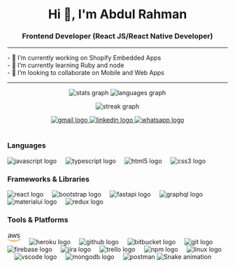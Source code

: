 <h1 align="center">Hi 👋, I'm Abdul Rahman</h1>
<h3 align="center">Frontend Developer (React JS/React Native Developer)</h3>
<hr /> 
<p>
- 🔭 I’m currently working on Shopify Embedded Apps<br/>
- 🌱 I’m currently learning Ruby and node<br/>
- 👯 I’m looking to collaborate on Mobile and Web Apps
</p>
<hr />
<p align="left"> </p>
<div align="center"> <img
    src="https://github-readme-stats.vercel.app/api?username=abdul-rahman-wasim&hide_title=false&hide_rank=false&show_icons=true&include_all_commits=true&count_private=true&disable_animations=false&theme=dracula&locale=en&hide_border=false"
    height="150" alt="stats graph"/> <img
    src="https://github-readme-stats.vercel.app/api/top-langs?username=abdul-rahman-wasim&locale=en&hide_title=false&layout=compact&card_width=320&langs_count=5&theme=dracula&hide_border=false"
    height="150" alt="languages graph"  /> </div>
<div width="50">
  <p></p>
</div>
<div align="center"> <img
    src="https://streak-stats.demolab.com?user=abdul-rahman-wasim&locale=en&mode=daily&theme=dark&hide_border=false&border_radius=5&order=3"
    height="220" alt="streak graph"  /> </div>
<p></p>
<div align="center"> <a href="mailto:abdul.rahman.ar643@gmail.com" target="_blank">  <img
      src="https://img.shields.io/static/v1?message=Gmail&logo=gmail&label=&color=D14836&logoColor=white&labelColor=&style=for-the-badge"
      height="35" alt="gmail logo"  /> </a> <a href="www.linkedin.com/in/abdul-rahman-05a7a3130" target="_blank">
    <img
      src="https://img.shields.io/static/v1?message=LinkedIn&logo=linkedin&label=&color=0077B5&logoColor=white&labelColor=&style=for-the-badge"
      height="35" alt="linkedin logo"  /> </a> <a
    href="https://wa.me/92185053545?text=Hello%2C%20AbdulRahman%20How%20are%20you" target="_blank">  <img
      src="https://img.shields.io/static/v1?message=Whatsapp&logo=whatsapp&label=&color=25D366&logoColor=white&labelColor=&style=for-the-badge"
      height="35" alt="whatsapp logo"  /> </a> </div> <br clear="both">
<div align="left">
  <!-- Languages -->
  <h3>Languages</h3>
  <!-- <img src="https://cdn.jsdelivr.net/gh/devicons/devicon/icons/python/python-original.svg"
  height="30" alt="python logo"  /><img width="12" />  -->
  <img src="https://cdn.jsdelivr.net/gh/devicons/devicon/icons/javascript/javascript-original.svg" height="30"
  alt="javascript logo"  /> <img width="12" />
  <!-- <img src="https://cdn.jsdelivr.net/gh/devicons/devicon/icons/ruby/ruby-original.svg" height="30" alt="ruby logo"  /><img width="12" />  -->
  <img src="https://cdn.jsdelivr.net/gh/devicons/devicon/icons/typescript/typescript-original.svg" height="30" alt="typescript logo"  /> <img width="12" />
  <img src="https://cdn.jsdelivr.net/gh/devicons/devicon/icons/html5/html5-original.svg" height="30" alt="html5 logo"  /> <img width="12" />
  <img src="https://cdn.jsdelivr.net/gh/devicons/devicon/icons/css3/css3-original.svg" height="30" alt="css3 logo"  />
  <!-- Frameworks & Libraries -->
  <h3>Frameworks & Libraries</h3>
  <img src="https://cdn.jsdelivr.net/gh/devicons/devicon/icons/react/react-original.svg" height="30" alt="react logo"  /> <img width="12" />
  <!-- <img src="https://cdn.jsdelivr.net/gh/devicons/devicon/icons/django/django-plain.svg" height="30" alt="django logo"  /> <img width="12" />  -->
  <img src="https://cdn.jsdelivr.net/gh/devicons/devicon/icons/bootstrap/bootstrap-original.svg" height="30" alt="bootstrap logo"  /> <img width="12" />
  <img src="https://cdn.jsdelivr.net/gh/devicons/devicon/icons/fastapi/fastapi-original.svg" height="30" alt="fastapi logo" /> <img width="12" />
  <!-- <img src="https://cdn.jsdelivr.net/gh/devicons/devicon/icons/flask/flask-original.svg" height="30" alt="flask logo"  /> <img width="12" />  -->
  <img src="https://cdn.jsdelivr.net/gh/devicons/devicon/icons/graphql/graphql-plain.svg" height="30" alt="graphql logo" /> <img width="12" />
  <img src="https://cdn.jsdelivr.net/gh/devicons/devicon/icons/materialui/materialui-original.svg" height="30" alt="materialui logo"  /> <img width="12" />
  <img src="https://cdn.jsdelivr.net/gh/devicons/devicon/icons/redux/redux-original.svg" height="30" alt="redux logo"  /> <img width="12" />
  <!-- <img src="https://cdn.jsdelivr.net/gh/devicons/devicon/icons/rails/rails-original-wordmark.svg"height="30" alt="rails logo"  /> <img width="12" />  -->
  <!-- Tools & Platforms -->
  <h3>Tools & Platforms</h3>
  <img src="https://raw.githubusercontent.com/devicons/devicon/master/icons/amazonwebservices/amazonwebservices-original-wordmark.svg" alt="aws" height="30" /> <img width="12" />
  <img src="https://cdn.jsdelivr.net/gh/devicons/devicon/icons/heroku/heroku-plain.svg" height="30" alt="heroku logo"  /> <img width="12" />
  <!-- <img src="https://cdn.jsdelivr.net/gh/devicons/devicon/icons/docker/docker-original.svg" height="30" alt="docker logo"  /> <img width="12" /> -->
  <img src="https://cdn.jsdelivr.net/gh/devicons/devicon/icons/github/github-original.svg" height="30" alt="github logo" /> <img width="12" />
  <!-- <img src="https://cdn.jsdelivr.net/gh/devicons/devicon/icons/gitlab/gitlab-original.svg" height="30" alt="gitlab logo"  /> <img width="12" />  -->
  <img src="https://cdn.jsdelivr.net/gh/devicons/devicon/icons/bitbucket/bitbucket-original.svg" height="30" alt="bitbucket logo"  /> <img width="12" />
  <img src="https://cdn.jsdelivr.net/gh/devicons/devicon/icons/git/git-original.svg" height="30" alt="git logo"  /> <img width="12" />
  <img src="https://cdn.jsdelivr.net/gh/devicons/devicon/icons/firebase/firebase-plain.svg" height="30" alt="firebase logo"  /> <img width="12" />
  <img src="https://cdn.jsdelivr.net/gh/devicons/devicon/icons/jira/jira-original.svg" height="30" alt="jira logo"  /> <img width="12" />
  <img src="https://cdn.jsdelivr.net/gh/devicons/devicon/icons/trello/trello-plain.svg" height="30" alt="trello logo"  /> <img width="12" />
  <img src="https://cdn.jsdelivr.net/gh/devicons/devicon/icons/npm/npm-original-wordmark.svg" height="30" alt="npm logo" /> <img width="12" />
  <img src="https://cdn.jsdelivr.net/gh/devicons/devicon/icons/linux/linux-original.svg" height="30" alt="linux logo"  /> <img width="12" />
  <img src="https://cdn.jsdelivr.net/gh/devicons/devicon/icons/vscode/vscode-original.svg" height="30" alt="vscode logo" /> <img width="12" />
  <img src="https://cdn.jsdelivr.net/gh/devicons/devicon/icons/mongodb/mongodb-original.svg" height="30" alt="mongodb logo"  /> <img width="12" />
  <!-- <img src="https://cdn.jsdelivr.net/gh/devicons/devicon/icons/pycharm/pycharm-original.svg" height="30" alt="pycharm logo"  /> <img width="12" />  -->
  <!-- <img src="https://cdn.jsdelivr.net/gh/devicons/devicon/icons/slack/slack-original.svg" height="30" alt="slack logo"  /> <img width="12" />  -->
  <!-- <img src="https://cdn.jsdelivr.net/gh/devicons/devicon/icons/rubymine/rubymine-original.svg" height="30" alt="rubymine logo"  /> <img width="12" />  -->
  <img src="https://www.vectorlogo.zone/logos/getpostman/getpostman-icon.svg" alt="postman" height="30" />
  <!-- Databases -->
  <!-- <h3>Databases</h3>
  <img src="https://cdn.jsdelivr.net/gh/devicons/devicon/icons/mongodb/mongodb-original.svg" height="30" alt="mongodb logo"  /> <img width="12" />
  <img src="https://cdn.jsdelivr.net/gh/devicons/devicon/icons/mysql/mysql-original.svg" height="30" alt="mysql logo"  /> <img width="12" />
  <img src="https://cdn.jsdelivr.net/gh/devicons/devicon/icons/postgresql/postgresql-original.svg" height="30" alt="postgresql logo"  /> <img width="12" />
  <img src="https://cdn.jsdelivr.net/gh/devicons/devicon/icons/redis/redis-original.svg" height="30" alt="redis logo"  /> <img width="12" />
  <img src="https://cdn.jsdelivr.net/gh/devicons/devicon/icons/sqlite/sqlite-original.svg" height="30" alt="sqlite logo"  /> -->
  <!-- Others -->
  <!-- <h3>Others</h3>
  <img src="https://cdn.jsdelivr.net/gh/devicons/devicon/icons/numpy/numpy-original.svg" height="30"
    alt="numpy logo"  /> -->
<img src="https://raw.githubusercontent.com/abdul-rahman-wasim/abdul-rahman-wasim/output/snake.svg" alt="Snake animation" />
</div>
